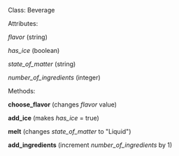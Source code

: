 Class: Beverage

Attributes:

*flavor* (string)

*has_ice* (boolean)

*state_of_matter* (string)

*number_of_ingredients* (integer)

Methods:

**choose_flavor** (changes *flavor* value)

**add_ice** (makes *has_ice* = true)

**melt** (changes *state_of_matter* to "Liquid")

**add_ingredients** (increment *number_of_ingredients* by 1)
